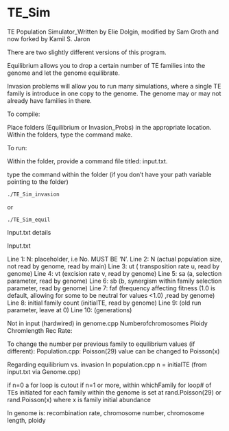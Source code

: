 # TE_Sim

TE Population Simulator_Written by Elie Dolgin, modified by Sam Groth and now forked by Kamil S. Jaron

There are two slightly different versions of this program.

Equilibrium allows you to drop a certain number of TE families into the genome and let the genome equilibrate.

Invasion problems will allow you to run many simulations, where a single TE family is introduce in one copy to the genome. The genome may or may not already have families in there.

To compile:

Place folders (Equilibrium or Invasion_Probs) in the appropriate location. Within the folders, type the command make.

To run:

Within the folder, provide a command file titled: input.txt.

type the command within the folder (if you don’t have your path variable pointing to the folder)

`./TE_Sim_invasion`

 or

`./TE_Sim_equil`

Input.txt details

Input.txt

Line 1: N: placeholder, i.e No. MUST BE ‘N’.
Line 2: N (actual population size, not read by genome, read by main)
Line 3: ut ( transposition rate u, read by genome)
Line 4: vt (excision rate v, read by genome)
Line 5: sa (a, selection parameter, read by genome)
Line 6: sb (b, synergism within family selection parameter, read by genome)
Line 7: faf (frequency affecting fitness (1.0 is default, allowing for some to be neutral for values <1.0) ,read by genome)
Line 8: initial family count (initialTE, read by genome)
Line 9: (old run parameter, leave at 0)
Line 10: (generations)

Not in input (hardwired) in genome.cpp
Numberofchromosomes
Ploidy
Chromlength
Rec Rate:


To change the number per previous family to equilibrium values (if different):
Population.cpp: Poisson(29) value can be changed to Poisson(x)


Regarding equilibrium vs. invasion
In population.cpp
n = initialTE (from input.txt via Genome.cpp)

if n=0 a for loop is cutout
if n=1 or more, within whichFamily for loop# of TEs initiated for each family within the genome is set at rand.Poisson(29) or rand.Poisson(x) where x is family initial abundance

In genome is: recombination rate, chromosome number, chromosome length, ploidy













